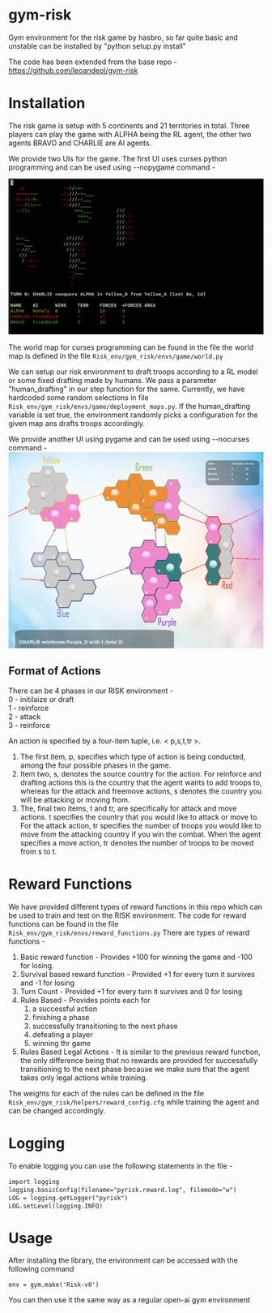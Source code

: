 # gym-risk
Gym environment for the risk game by hasbro, so far quite basic and unstable
can be installed by "python setup.py install" 

The code has been extended from the base repo - https://github.com/leoandeol/gym-risk

# Installation
The risk game is setup with 5 continents and 21 territories in total.
Three players can play the game with ALPHA being the RL agent, the other two agents BRAVO and CHARLIE are AI agents. 

We provide two UIs for the game. The first UI uses curses python programming and can be used using --nopygame command -

![Curses View]( readme_files/curses_view.png "Curses View")

The world map for curses programming can be found in the file the world map is defined in the file `Risk_env/gym_risk/envs/game/world.py`

We can setup our risk environment to draft troops according to a RL model or some fixed drafting 
made by humans. We pass a parameter "human_drafting" in our step function for the same. Currently, we have hardcoded some random selections in file `Risk_env/gym_risk/envs/game/deployment_maps.py`. If the 
human_drafting variable is set true, the environment randomly picks a configuration for the given map ans drafts troops
accordingly. 

We provide another UI using pygame and can be used using --nocurses command - 
![PyGame View]( readme_files/pygame_view.png "PyGame View")

## Format of Actions
There can be 4 phases in our RISK environment -  
0 - initilaize or draft <br />
1 - reinforce  <br />
2 - attack   <br />
3 - reinforce   <br />

An action is specified by a four-item tuple, i.e. < p,s,t,tr >. 
 1. The first item, p, specifies which type of action is being conducted, among the four possible phases in the game. 
 2. Item two, s, denotes the source country for the action. For reinforce and drafting actions this is the country that the agent wants to add troops to, whereas for the attack and freemove actions, s denotes the country you will be attacking or moving from. 
 3. The, final two items, t and tr, are specifically for attack and move actions. t specifies the country that you would like to attack or move to. For the attack action, tr specifies the number of troops you would like to move from the attacking country if you win the combat. When the agent specifies a move action, tr denotes the number of troops to be moved from s to t.


# Reward Functions

We have provided different types of reward functions in this repo which can be used to train and test on the RISK environment. 
The code for reward functions can be found in the file `Risk_env/gym_risk/envs/reward_functions.py`
There are types of reward functions - 

1) Basic reward function - Provides +100 for winning the game and -100 for losing.
2) Survival based reward function - Provided +1 for every turn it survives and -1 for losing
3) Turn Count -  Provided +1 for every turn it survives and 0 for losing
4) Rules Based - Provides points each for 
   1) a successful action 
   2) finishing a phase
   3) successfully transitioning to the next phase 
   4) defeating a player 
   5) winning thr game
5) Rules Based Legal Actions - It is similar to the previous reward function, the only difference being that no rewards are
provided for successfully transitioning to the next phase because we make sure that the agent takes only legal actions while training.

The weights for each of the rules can be defined in the file `Risk_env/gym_risk/helpers/reward_config.cfg` while training the agent and can be changed accordingly.

# Logging
To enable logging you can use the following statements in the file - 
```
import logging
logging.basicConfig(filename="pyrisk.reward.log", filemode="w")
LOG = logging.getLogger("pyrisk")
LOG.setLevel(logging.INFO)
```

# Usage
After installing the library, the environment can be accessed with the following command
```
env = gym.make('Risk-v0')
```
You can then use it the same way as a regular open-ai gym environment
